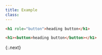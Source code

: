 ```yaml
---
title: Example
class:
---
```

```html
<h1 role="button">heading button</h1>
```

```html
<h1><button>heading button</button></h1>
```
{:.next}